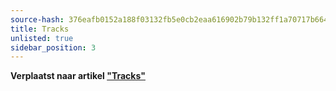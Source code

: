 ```yaml
---
source-hash: 376eafb0152a188f03132fb5e0cb2eaa616902b79b132ff1a70717b664562969
title: Tracks
unlisted: true
sidebar_position: 3
---
```



**Verplaatst naar artikel ["Tracks"](./index.md)**